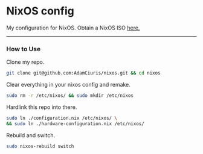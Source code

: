 <h1>NixOS config</h1>

My configuration for NixOS. Obtain a NixOS ISO [here.](https://nixos.org/manual/nix/stable/#sec-obtaining)

---

<h3>How to Use</h3>

Clone my repo.

```bash
git clone git@github.com:AdamCiuris/nixos.git && cd nixos
```

Clear everything in your nixos config and remake.

```bash
sudo rm -r /etc/nixos/ && sudo mkdir /etc/nixos 
```

Hardlink this repo into there.

```bash
sudo ln ./configuration.nix /etc/nixos/ \
&& sudo ln ./hardware-configuration.nix /etc/nixos/
```

Rebuild and switch.

```bash
sudo nixos-rebuild switch
```